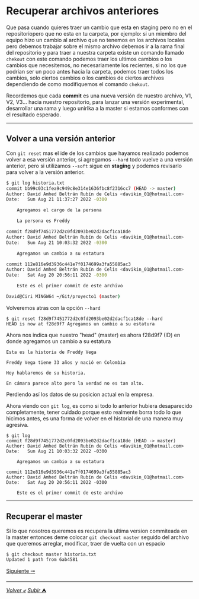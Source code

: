 # Recuperar archivos anteriores

Que pasa cuando quieres traer un cambio que esta en staging pero no en el repositoriopero que no esta en tu carpeta, por ejemplo: si un miembro del equipo hizo un cambio al archivo que no tenemos en los archivos locales pero debemos trabajar sobre el mismo archivo debemos ir a la rama final del repositorio y para traer a nuestra carpeta existe un comando llamado `chekout` con este comando podemos traer los ultimos cambios o los cambios que necesitemos, no necesariamente los recientes, si no los que podrian ser un poco antes hacia la carpeta, podemos traer todos los cambios, solo ciertos cambios o los cambios de ciertos archivos dependiendo de como modifiquemos el comando `chekout`.

Recordemos que cada **commit** es una nueva versión de nuestro archivo, V1, V2, V3... hacia nuestro repositorio, para lanzar una versión experimental, desarrollar una rama y luego unirlka a la master si estamos conformes con el resultado esperado.

---
## Volver a una versión anterior

Con `git reset` mas el ide de los cambios que hayamos realizado podemos volver a esa versión anterior, si agregamos `--hard` todo vuelve a una versión anterior, pero si utilizamos `--soft` sigue en **staging** y podemos revisarlo para volver a la versión anterior.

~~~Bash
$ git log historia.txt
commit bb99c03c1fea9c949c8e314e1636fbc8f2316cc7 (HEAD -> master)
Author: David Amhed Beltrán Rubín de Celis <davikin_01@hotmail.com>
Date:   Sun Aug 21 11:37:27 2022 -0300

    Agregamos el cargo de la persona

    La persona es Freddy

commit f28d9f7451772d2c0fd2093be02d2dacf1ca18de
Author: David Amhed Beltrán Rubín de Celis <davikin_01@hotmail.com>
Date:   Sun Aug 21 10:03:32 2022 -0300

    Agregamos un cambio a su estatura

commit 112e816e9d3936c441e7f0174699a3fa55885ac3
Author: David Amhed Beltrán Rubín de Celis <davikin_01@hotmail.com>
Date:   Sat Aug 20 20:56:11 2022 -0300

    Este es el primer commit de este archivo

David@Ciri MINGW64 ~/Git/proyecto1 (master)
~~~

Volveremos atras con la opción `--hard`

~~~
$ git reset f28d9f7451772d2c0fd2093be02d2dacf1ca18de --hard
HEAD is now at f28d9f7 Agregamos un cambio a su estatura
~~~

Ahora nos indica que nuestro "head" (master) es ahora f28d9f7 (ID)
en donde agregamos un cambio a su estatura

~~~
Esta es la historia de Freddy Vega

Freddy Vega tiene 33 años y nació en Colombia

Hoy hablaremos de su historia.

En cámara parece alto pero la verdad no es tan alto.
~~~

Perdiendo así los datos de su posicion actual en la empresa.

Ahora viendo con `git log`, es como si todo lo anterior hubiera desaparecido completamente, tener cuidado porque esto realmente borra todo lo que hicimos antes, es una forma de volver en el historial de una manera muy agresiva.

~~~
$ git log
commit f28d9f7451772d2c0fd2093be02d2dacf1ca18de (HEAD -> master)
Author: David Amhed Beltrán Rubín de Celis <davikin_01@hotmail.com>
Date:   Sun Aug 21 10:03:32 2022 -0300

    Agregamos un cambio a su estatura

commit 112e816e9d3936c441e7f0174699a3fa55885ac3
Author: David Amhed Beltrán Rubín de Celis <davikin_01@hotmail.com>
Date:   Sat Aug 20 20:56:11 2022 -0300

    Este es el primer commit de este archivo
~~~

---

## Recuperar el master

Si lo que nosotros queremos es recupera la ultima version commiteada en la master entonces deme colocar `git checkout master` seguido del archivo que queremos arreglar, modificar, traer de vuelta con un espacio

    $ git checkout master historia.txt
    Updated 1 path from 6ab4581

[Siguiente **&#129042;**](/Git/015_Commit.md "Resumen")

---
[*Volver* **&ldca;**](README.md "Ir a Readme") [*Subir* **&#11165;**](# "Ir al título")

